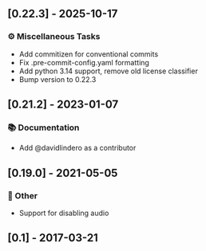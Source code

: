 ## [0.22.3] - 2025-10-17

### ⚙️ Miscellaneous Tasks

- Add commitizen for conventional commits
- Fix .pre-commit-config.yaml formatting
- Add python 3.14 support, remove old license classifier
- Bump version to 0.22.3
## [0.21.2] - 2023-01-07

### 📚 Documentation

- Add @davidlindero as a contributor
## [0.19.0] - 2021-05-05

### 💼 Other

- Support for disabling audio
## [0.1] - 2017-03-21
